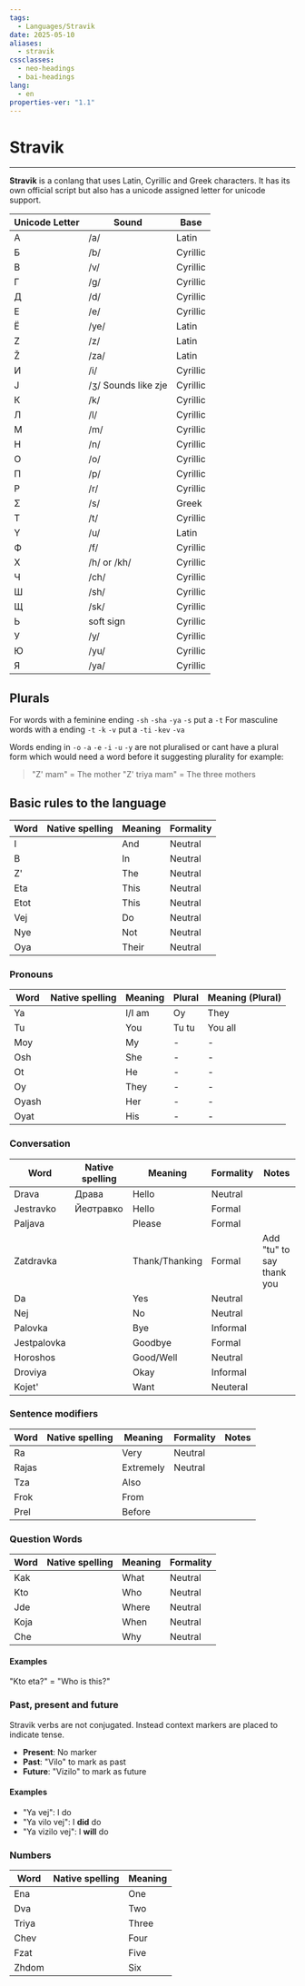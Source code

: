 ```yaml
---
tags:
  - Languages/Stravik
date: 2025-05-10
aliases:
  - stravik
cssclasses:
  - neo-headings
  - bai-headings
lang:
  - en
properties-ver: "1.1"
---
```

# Stravik

***
**Stravik** is a conlang that uses Latin, Cyrillic and Greek characters. It has its own official script but also has a unicode assigned letter for unicode support.

| Unicode Letter | Sound               | Base     |
| -------------- | ------------------- | -------- |
| A              | /a/                 | Latin    |
| Б              | /b/                 | Cyrillic |
| В              | /v/                 | Cyrillic |
| Г              | /g/                 | Cyrillic |
| Д              | /d/                 | Cyrillic |
| Е              | /e/                 | Cyrillic |
| Ë              | /ye/                | Latin    |
| Z              | /z/                 | Latin    |
| Ž              | /za/                | Latin    |
| И              | /i/                 | Cyrillic |
| J              | /ʒ/ Sounds like zje | Cyrillic |
| К              | /k/                 | Cyrillic |
| Л              | /l/                 | Cyrillic |
| М              | /m/                 | Cyrillic |
| Н              | /n/                 | Cyrillic |
| О              | /o/                 | Cyrillic |
| П              | /p/                 | Cyrillic |
| Р              | /r/                 | Cyrillic |
| Σ              | /s/                 | Greek    |
| Т              | /t/                 | Cyrillic |
| Y              | /u/                 | Latin    |
| Ф              | /f/                 | Cyrillic |
| Х              | /h/ or /kh/         | Cyrillic |
| Ч              | /ch/                | Cyrillic |
| Ш              | /sh/                | Cyrillic |
| Щ              | /sk/                | Cyrillic |
| Ь              | soft sign           | Cyrillic |
| У              | /y/                 | Cyrillic |
| Ю              | /yu/                | Cyrillic |
| Я              | /ya/                | Cyrillic |

## Plurals

For words with a feminine ending `-sh` `-sha` `-ya` `-s` put a `-t`
For masculine words with a ending `-t` `-k` `-v` put a `-ti` `-kev` `-va`

Words ending in `-o` `-a` `-e` `-i` `-u` `-y` are not pluralised or cant have a plural form which would need a word before it suggesting plurality for example:

> "Z' mam" = The mother
> "Z' triya mam" = The three mothers
> 

## Basic rules to the language

| Word  | Native spelling | Meaning | Formality |
| ----- | --------------- | ------- | --------- |
| I     |                 | And     | Neutral   |
| B     |                 | In      | Neutral   |
| Z'    |                 | The     | Neutral   |
| Eta   |                 | This    | Neutral   |
| Etot  |                 | This    | Neutral   |
| Vej   |                 | Do      | Neutral   |
| Nye   |                 | Not     | Neutral   |
| Oya   |                 | Their   | Neutral   |

### Pronouns
| Word  | Native spelling | Meaning | Plural | Meaning (Plural) |
| ----- | --------------- | ------- | ------ | ---------------- |
| Ya    |                 | I/I am  | Oy     | They             |
| Tu    |                 | You     | Tu tu  | You all          |
| Moy   |                 | My      | -      | -                |
| Osh   |                 | She     | -      | -                |
| Ot    |                 | He      | -      | -                |
| Oy    |                 | They    | -      | -                |
| Oyash |                 | Her     | -      | -                |
| Oyat  |                 | His     | -      | -                |
### Conversation

| Word        | Native spelling | Meaning        | Formality | Notes                     |
| ----------- | --------------- | -------------- | --------- | ------------------------- |
| Drava       | Драва           | Hello          | Neutral   |                           |
| Jestravko   | Йеσтравко       | Hello          | Formal    |                           |
| Paljava     |                 | Please         | Formal    |                           |
| Zatdravka   |                 | Thank/Thanking | Formal    | Add "tu" to say thank you |
| Da          |                 | Yes            | Neutral   |                           |
| Nej         |                 | No             | Neutral   |                           |
| Palovka     |                 | Bye            | Informal  |                           |
| Jestpalovka |                 | Goodbye        | Formal    |                           |
| Horoshos    |                 | Good/Well      | Neutral   |                           |
| Droviya     |                 | Okay           | Informal  |                           |
| Kojet'      |                 | Want           | Neuteral  |                           |

### Sentence modifiers 

| Word  | Native spelling | Meaning   | Formality | Notes |
| ----- | --------------- | --------- | --------- | ----- |
| Ra    |                 | Very      | Neutral   |       |
| Rajas |                 | Extremely | Neutral   |       |
| Tza   |                 | Also      |           |       |
| Frok  |                 | From      |           |       |
| Prel  |                 | Before    |           |       |

### Question Words

| Word | Native spelling | Meaning | Formality |
| ---- | --------------- | ------- | --------- |
| Kak  |                 | What    | Neutral   |
| Kto  |                 | Who     | Neutral   |
| Jde  |                 | Where   | Neutral   |
| Koja |                 | When    | Neutral   |
| Che  |                 | Why     | Neutral   |
#### Examples
"Kto eta?" = "Who is this?"

### Past, present and future
Stravik verbs are not conjugated. Instead context markers are placed to indicate tense.

- **Present**: No marker
- **Past**: "Vilo" to mark as past
- **Future**: "Vizilo" to mark as future

#### Examples
- "Ya vej": I do
- "Ya vilo vej": I **did** do
- "Ya vizilo vej": I **will** do

### Numbers
| Word  | Native spelling | Meaning |
| ----- | --------------- | ------- |
| Ena   |                 | One     |
| Dva   |                 | Two     |
| Triya |                 | Three   |
| Chev  |                 | Four    |
| Fzat  |                 | Five    |
| Zhdom |                 | Six     |
